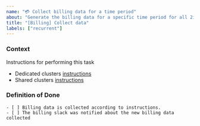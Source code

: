 ```yaml
---
name: "💳 Collect billing data for a time period"
about: "Generate the billing data for a specific time period for all 2i2c clusters"
title: "[Billing] Collect data"
labels: ["recurrent"]
---
```


### Context

Instructions for performing this task
- Dedicated clusters [instructions](https://infrastructure.2i2c.org/howto/bill/#communities-with-dedicated-cloud-accounts)
- Shared clusters [instructions](https://infrastructure.2i2c.org/howto/bill/#communities-in-shared-cloud-accounts)

### Definition of Done
```[tasklist]
- [ ] Billing data is collected according to instructions.
- [ ] The billing slack was notified about the new billing data collected
